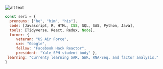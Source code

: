 ![alt text](https://raw.githubusercontent.com/neonseri/neonseri/master/chaotic_banner.png)

```javascript
const seri = {
  pronouns: ["he", "him", "his"],
  code: [Javascript, R, HTML, CSS, SQL, SAS, Python, Java],
  tools: [Tidyverse, React, Redux, Node],
  former: {
     veteran: "US Air Force",
     uxe: "Google",
     fellow: "Facebook Hack Reactor",
     president: "Yale SPH student body" },
 learning: "Currenty learning SAR, GWR, RNA-Seq, and factor analysis."
}
```
